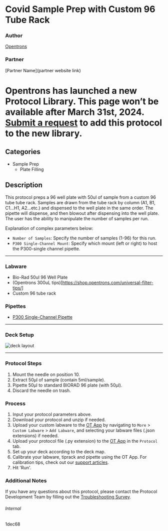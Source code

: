 # Covid Sample Prep with Custom 96 Tube Rack

### Author
[Opentrons](https://opentrons.com/)

### Partner
[Partner Name](partner website link)


# Opentrons has launched a new Protocol Library. This page won’t be available after March 31st, 2024. [Submit a request](https://docs.google.com/forms/d/e/1FAIpQLSdYYp9QCKow4nn0KlCVsMS3HX0eJ0N9O7-erajKvcpT0lWbSg/viewform) to add this protocol to the new library.

## Categories
* Sample Prep
	* Plate Filling

## Description
This protocol preps a 96 well plate with 50ul of sample from a custom 96 tube tube rack. Samples are drawn from the tube rack by column (A1, B1, C1...H1, A2...etc.) and dispensed to the well plate in the same order. The pipette will dispense, and then blowout after dispensing into the well plate. The user has the ability to manipulate the number of samples per run. 

Explanation of complex parameters below:
* `Number of Samples`: Specify the number of samples (1-96) for this run.
* `P300 Single-Channel Mount`: Specify which mount (left or right) to host the P300-single channel pipette.

---

### Labware
* Bio-Rad 50ul 96 Well Plate
* (Opentrons 300uL tips)[https://shop.opentrons.com/universal-filter-tips/]
* Custom 96 tube rack

### Pipettes
* [P300 Single-Channel Pipette](https://shop.opentrons.com/pipettes/)

---

### Deck Setup
![deck layout](https://opentrons-protocol-library-website.s3.amazonaws.com/custom-README-images/1dec68/Screen+Shot+2022-02-22+at+11.29.54+AM.png)

---

### Protocol Steps
1. Mount the needle on position 10.
2. Extract 50µl of sample (contain 5ml/sample).
3. Pipette 50µl to standard BIORAD 96 plate (with 50µl).
4. Discard the needle on trash.

### Process
1. Input your protocol parameters above.
2. Download your protocol and unzip if needed.
3. Upload your custom labware to the [OT App](https://opentrons.com/ot-app) by navigating to `More` > `Custom Labware` > `Add Labware`, and selecting your labware files (.json extensions) if needed.
4. Upload your protocol file (.py extension) to the [OT App](https://opentrons.com/ot-app) in the `Protocol` tab.
5. Set up your deck according to the deck map.
6. Calibrate your labware, tiprack and pipette using the OT App. For calibration tips, check out our [support articles](https://support.opentrons.com/en/collections/1559720-guide-for-getting-started-with-the-ot-2).
7. Hit 'Run'.

### Additional Notes
If you have any questions about this protocol, please contact the Protocol Development Team by filling out the [Troubleshooting Survey](https://protocol-troubleshooting.paperform.co/).

###### Internal
1dec68
